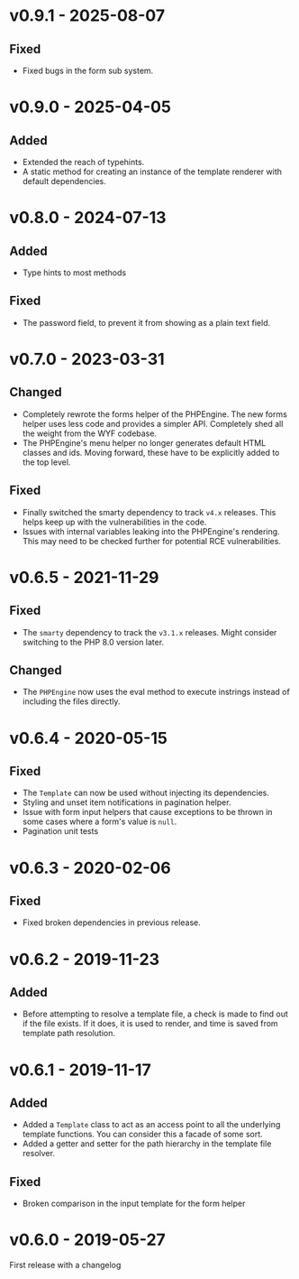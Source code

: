 v0.9.1 - 2025-08-07
===================
Fixed
-----
- Fixed bugs in the form sub system.


v0.9.0 - 2025-04-05
===================
Added
-----
- Extended the reach of typehints.
- A static method for creating an instance of the template renderer with default dependencies. 

v0.8.0 - 2024-07-13
===================
Added
-----
- Type hints to most methods

Fixed
-----
- The password field, to prevent it from showing as a plain text field.

v0.7.0 - 2023-03-31
===================
Changed
-------
- Completely rewrote the forms helper of the PHPEngine. The new forms helper uses less code and provides a simpler API. Completely shed all the weight from the WYF codebase.
- The PHPEngine's menu helper no longer generates default HTML classes and ids. Moving forward, these have to be explicitly added to the top level.

Fixed
-----
- Finally switched the smarty dependency to track `v4.x` releases. This helps keep up with the vulnerabilities in the code.
- Issues with internal variables leaking into the PHPEngine's rendering. This may need to be checked further for potential RCE vulnerabilities.

v0.6.5 - 2021-11-29
===================
Fixed
-----
- The `smarty` dependency to track the `v3.1.x` releases. Might consider switching to the PHP 8.0 version later.

Changed
-------
- The `PHPEngine` now uses the eval method to execute instrings instead of including the files directly.


v0.6.4 - 2020-05-15
===================
Fixed
-----
 - The `Template` can now be used without injecting its dependencies.
 - Styling and unset item notifications in pagination helper.
 - Issue with form input helpers that cause exceptions to be thrown in some cases where a form's value is `null`.
 - Pagination unit tests

v0.6.3 - 2020-02-06
===================
Fixed
-----
 - Fixed broken dependencies in previous release.

v0.6.2 - 2019-11-23
===================
Added
-----
 - Before attempting to resolve a template file, a check is made to find out if the file exists. If it does, it is used to render, and time is saved from template path resolution.

v0.6.1 - 2019-11-17
===================
Added
-----
 - Added a `Template` class to act as an access point to all the underlying template functions. You can consider this a facade of some sort.
 - Added a getter and setter for the path hierarchy in the template file resolver.

Fixed
-----
 - Broken comparison in the input template for the form helper

v0.6.0 - 2019-05-27
===================
First release with a changelog
